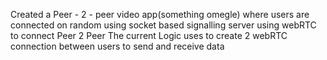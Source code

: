 Created a Peer - 2 - peer video app(something omegle) where users are connected on random
using socket based signalling server
using webRTC to connect Peer 2 Peer
The current Logic uses to create 2 webRTC connection between users to send and receive data

